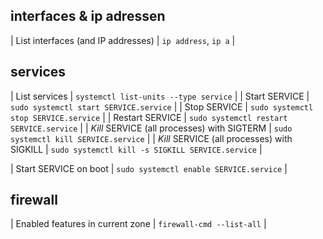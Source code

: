 ## interfaces & ip adressen

| List interfaces (and IP addresses) | `ip address`, `ip a`   |

## services

| List services                               | `systemctl list-units --type service`            |
| Start SERVICE                               | `sudo systemctl start SERVICE.service`           |
| Stop SERVICE                                | `sudo systemctl stop SERVICE.service`            |
| Restart SERVICE                             | `sudo systemctl restart SERVICE.service`         |
| *Kill* SERVICE (all processes) with SIGTERM | `sudo systemctl kill SERVICE.service`            |
| *Kill* SERVICE (all processes) with SIGKILL | `sudo systemctl kill -s SIGKILL SERVICE.service` |

| Start SERVICE on boot                       | `sudo systemctl enable SERVICE.service`          |

## firewall

| Enabled features in current zone | `firewall-cmd --list-all`            |
